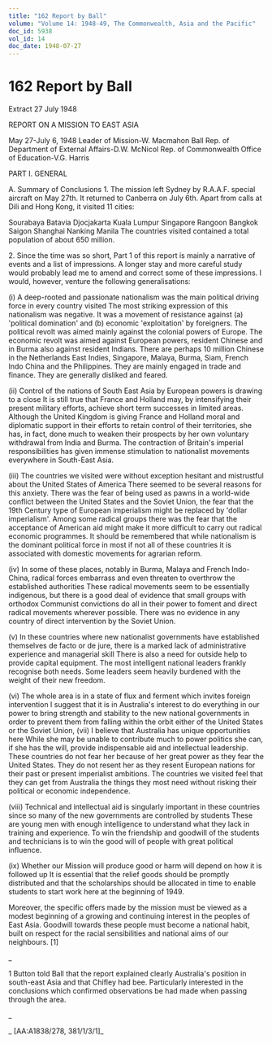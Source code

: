 ```yaml
---
title: "162 Report by Ball"
volume: "Volume 14: 1948-49, The Commonwealth, Asia and the Pacific"
doc_id: 5938
vol_id: 14
doc_date: 1948-07-27
---
```


# 162 Report by Ball

Extract 27 July 1948

REPORT ON A MISSION TO EAST ASIA

May 27-July 6, 1948 Leader of Mission-W. Macmahon Ball Rep. of Department of External Affairs-D.W. McNicol Rep. of Commonwealth Office of Education-V.G. Harris

PART I. GENERAL

A. Summary of Conclusions 1. The mission left Sydney by R.A.A.F. special aircraft on May 27th. It returned to Canberra on July 6th. Apart from calls at Dili and Hong Kong, it visited 11 cities:

Sourabaya Batavia Djocjakarta Kuala Lumpur Singapore Rangoon Bangkok Saigon Shanghai Nanking Manila The countries visited contained a total population of about 650 million.

2\. Since the time was so short, Part 1 of this report is mainly a narrative of events and a list of impressions. A longer stay and more careful study would probably lead me to amend and correct some of these impressions. I would, however, venture the following generalisations:

(i) A deep-rooted and passionate nationalism was the main political driving force in every country visited The most striking expression of this nationalism was negative. It was a movement of resistance against (a) 'political domination' and (b) economic 'exploitation' by foreigners. The political revolt was aimed mainly against the colonial powers of Europe. The economic revolt was aimed against European powers, resident Chinese and in Burma also against resident Indians. There are perhaps 10 million Chinese in the Netherlands East Indies, Singapore, Malaya, Burma, Siam, French Indo China and the Philippines. They are mainly engaged in trade and finance. They are generally disliked and feared.

(ii) Control of the nations of South East Asia by European powers is drawing to a close It is still true that France and Holland may, by intensifying their present military efforts, achieve short term successes in limited areas. Although the United Kingdom is giving France and Holland moral and diplomatic support in their efforts to retain control of their territories, she has, in fact, done much to weaken their prospects by her own voluntary withdrawal from India and Burma. The contraction of Britain's imperial responsibilities has given immense stimulation to nationalist movements everywhere in South-East Asia.

(iii) The countries we visited were without exception hesitant and mistrustful about the United States of America There seemed to be several reasons for this anxiety. There was the fear of being used as pawns in a world-wide conflict between the United States and the Soviet Union, the fear that the 19th Century type of European imperialism might be replaced by 'dollar imperialism'. Among some radical groups there was the fear that the acceptance of American aid might make it more difficult to carry out radical economic programmes. It should be remembered that while nationalism is the dominant political force in most if not all of these countries it is associated with domestic movements for agrarian reform.

(iv) In some of these places, notably in Burma, Malaya and French Indo-China, radical forces embarrass and even threaten to overthrow the established authorities These radical movements seem to be essentially indigenous, but there is a good deal of evidence that small groups with orthodox Communist convictions do all in their power to foment and direct radical movements wherever possible. There was no evidence in any country of direct intervention by the Soviet Union.

(v) In these countries where new nationalist governments have established themselves de facto or de jure, there is a marked lack of administrative experience and managerial skill There is also a need for outside help to provide capital equipment. The most intelligent national leaders frankly recognise both needs. Some leaders seem heavily burdened with the weight of their new freedom.

(vi) The whole area is in a state of flux and ferment which invites foreign intervention I suggest that it is in Australia's interest to do everything in our power to bring strength and stability to the new national governments in order to prevent them from falling within the orbit either of the United States or the Soviet Union, (vii) I believe that Australia has unique opportunities here While she may be unable to contribute much to power politics she can, if she has the will, provide indispensable aid and intellectual leadership. These countries do not fear her because of her great power as they fear the United States. They do not resent her as they resent European nations for their past or present imperialist ambitions. The countries we visited feel that they can get from Australia the things they most need without risking their political or economic independence.

(viii) Technical and intellectual aid is singularly important in these countries since so many of the new governments are controlled by students These are young men with enough intelligence to understand what they lack in training and experience. To win the friendship and goodwill of the students and technicians is to win the good will of people with great political influence.

(ix) Whether our Mission will produce good or harm will depend on how it is followed up It is essential that the relief goods should be promptly distributed and that the scholarships should be allocated in time to enable students to start work here at the beginning of 1949.

Moreover, the specific offers made by the mission must be viewed as a modest beginning of a growing and continuing interest in the peoples of East Asia. Goodwill towards these people must become a national habit, built on respect for the racial sensibilities and national aims of our neighbours. [1]

_

1 Button told Ball that the report explained clearly Australia's position in south-east Asia and that Chifley had bee. Particularly interested in the conclusions which confirmed observations be had made when passing through the area.

_

_ [AA:A1838/278, 381/1/3/1]_

